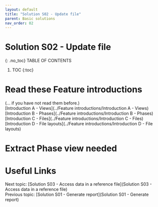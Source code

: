 ```yaml
---
layout: default
title: "Solution S02 - Update file"
parent: Basic solutions
nav_order: 02
---
```


# Solution S02 - Update file
{: .no_toc}
TABLE OF CONTENTS 
1. TOC
{:toc}  


# Read these Feature introductions
(... if you have not read them before.)  
[Introduction A - Views](../Feature introductions/Introduction A - Views)  
[Introduction B - Phases](../Feature introductions/Introduction B - Phases)  
[Introduction C - Files](../Feature introductions/Introduction C - Files)  
[Introduction D - File layouts](../Feature introductions/Introduction D - File layouts)  


# Extract Phase view needed

# Useful Links
Next topic: [Solution S03 - Access data in a reference file](Solution S03 - Access data in a reference file)  
Previous topic: [Solution S01 - Generate report](Solution S01 - Generate report) 



